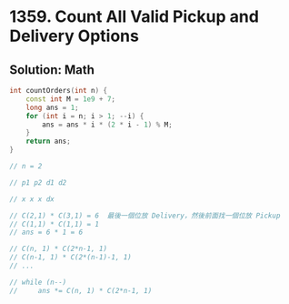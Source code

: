 # 1359. Count All Valid Pickup and Delivery Options

## Solution: Math

```cpp
int countOrders(int n) {
    const int M = 1e9 + 7;
    long ans = 1;
    for (int i = n; i > 1; --i) {
        ans = ans * i * (2 * i - 1) % M;
    }
    return ans;
}

// n = 2

// p1 p2 d1 d2

// x x x dx

// C(2,1) * C(3,1) = 6  最後一個位放 Delivery，然後前面找一個位放 Pickup
// C(1,1) * C(1,1) = 1  
// ans = 6 * 1 = 6

// C(n, 1) * C(2*n-1, 1)
// C(n-1, 1) * C(2*(n-1)-1, 1)
// ...

// while (n--)
//     ans *= C(n, 1) * C(2*n-1, 1)
```

